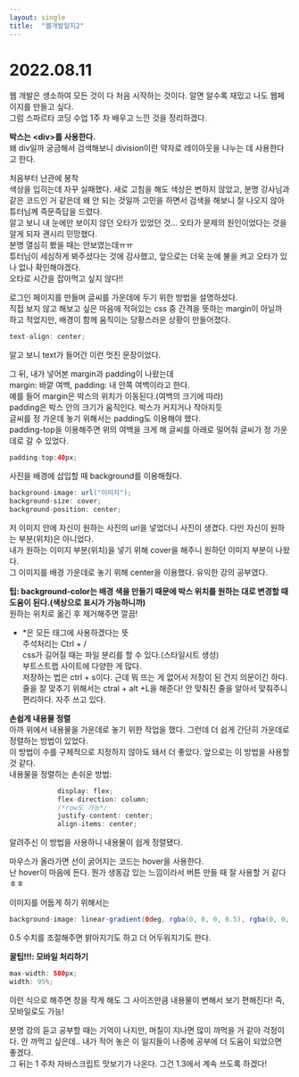 ```yaml
---
layout: single
title:  "웹개발일지2"
---
```


# 2022.08.11

웹 개발은 생소하여 모든 것이 다 처음 시작하는 것이다. 알면 알수록 재밌고 나도 웹페이지를 만들고 싶다.  
그럼 스파르타 코딩 수업 1주 차 배우고 느낀 것을 정리하겠다.

**박스는 \<div>를 사용한다.**  
왜 div일까 궁금해서 검색해보니 division이란 약자로 레이아웃을 나누는 데 사용한다고 한다.

처음부터 난관에 봉착  
색상을 입히는데 자꾸 실패했다. 새로 고침을 해도 색상은 변하지 않았고, 분명 강사님과 같은 코드인 거 같은데 왜 안 되는 것일까 고민을 하면서 검색을 해보니 잘 나오지 않아 튜터님께 즉문즉답을 드렸다.  
알고 보니 내 눈에만 보이지 않던 오타가 있었던 것... 오타가 문제의 원인이었다는 것을 알게 되자 괜시리 민망했다.  
분명 열심히 봤을 때는 안보였는데ㅠㅠ  
튜터님이 세심하게 봐주셨다는 것에 감사했고, 앞으로는 더욱 눈에 불을 켜고 오타가 있나 없나 확인해야겠다.  
오타로 시간을 잡아먹고 싶지 않다!!

로그인 페이지를 만들며 글씨를 가운데에 두기 위한 방법을 설명하셨다.  
직접 보지 않고 해보고 싶은 마음에 적혀있는 css 중 간격을 뜻하는 margin이 아닐까 하고 적었지만, 배경이 함께 움직이는 당황스러운 상황이 만들어졌다.

```java
text-align: center;
```
알고 보니 text가 들어간 이런 멋진 문장이었다.

그 뒤, 내가 넣어본 margin과 padding이 나왔는데  
margin: 바깥 여백, padding: 내 안쪽 여백이라고 한다.  
예를 들어 margin은 박스의 위치가 이동된다.(여백의 크기에 따라)  
padding은 박스 안의 크기가 움직인다. 박스가 커지거나 작아지듯  
글씨를 정 가운데 놓기 위해서는 padding도 이용해야 했다.  
padding-top을 이용해주면 위의 여백을 크게 해 글씨를 아래로 밀어줘 글씨가 정 가운데로 갈 수 있었다.  

```java
padding-top:40px;
```

사진을 배경에 삽입할 때 background를 이용해줬다.

```java
background-image: url("이미지");
background-size: cover;
background-position: center;
```
  
저 이미지 안에 자신이 원하는 사진의 url을 넣었더니 사진이 생겼다. 다만 자신이 원하는 부분(위치)은 아니었다.  
내가 원하는 이미지 부분(위치)을 넣기 위해 cover을 해주니 원하던 이미지 부분이 나왔다.  
그 이미지를 배경 가운데로 놓기 위해 center을 이용했다. 유익한 강의 공부였다.  
  
**팁: background-color는 배경 색을 만들기 때문에 박스 위치를 원하는 대로 변경할 때 도움이 된다.(색상으로 표시가 가능하니까)**  
원하는 위치로 옮긴 후 제거해주면 깔끔!

* *은 모든 태그에 사용하겠다는 뜻  
주석처리는 Ctrl + /  
css가 길어질 때는 파일 분리를 할 수 있다.(스타일시트 생성)  
부트스트랩 사이트에 다양한 게 많다.  
저장하는 법은 ctrl + s이다. 근데 뭐 뜨는 게 없어서 저장이 된 건지 의문이긴 하다.  
줄을 잘 맞추기 위해서는 ctral + alt +L을 해준다! 안 맞춰진 줄을 알아서 맞춰주니 편리하다. 자주 쓰고 있다.

**손쉽게 내용물 정렬**  
아까 위에서 내용물을 가운데로 놓기 위한 작업을 했다. 그런데 더 쉽게 간단히 가운데로 정렬하는 방법이 있었다.  
이 방법이 수를 구체적으로 지정하지 않아도 돼서 더 좋았다. 앞으로는 이 방법을 사용할 것 같다.  
내용물을 정렬하는 손쉬운 방법:   

```java
            display: flex;
            flex-direction: column;
            /*row도 가능*/
            justify-content: center;
            align-items: center;
```
알려주신 이 방법을 사용하니 내용물이 쉽게 정렬됐다.

마우스가 올라가면 선이 굵어지는 코드는 hover을 사용한다.  
난 hover이 마음에 든다. 뭔가 생동감 있는 느낌이라서 버튼 만들 때 잘 사용할 거 같다ㅎㅎ

 

이미지를 어둡게 하기 위해서는
```java
background-image: linear-gradient(0deg, rgba(0, 0, 0, 0.5), rgba(0, 0, 0, 0.5)), url('url을 넣어주세요');
```
0.5 수치를 조절해주면 밝아지기도 하고 더 어두워지기도 한다.

**꿀팁!!!: 모바일 처리하기**
```java
max-width: 500px;
width: 95%;
```
이런 식으로 해주면 창을 작게 해도 그 사이즈만큼 내용물이 변해서 보기 편해진다! 즉, 모바일로도 가능!

분명 강의 듣고 공부할 때는 기억이 나지만, 며칠이 지나면 많이 까먹을 거 같아 걱정이다. 안 까먹고 싶은데.. 내가 적어 놓은 이 일지들이 나중에 공부에 더 도움이 되었으면 좋겠다.  
그 뒤는 1 주차 자바스크립트 맛보기가 나온다. 그건 1.3에서 계속 쓰도록 하겠다!
